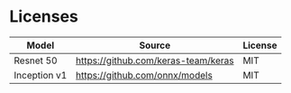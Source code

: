 # Licenses

| Model       | Source     | License     |
| ----------- | ---------- | ----------- |
| Resnet 50 | https://github.com/keras-team/keras | MIT |
| Inception v1 | https://github.com/onnx/models | MIT |
